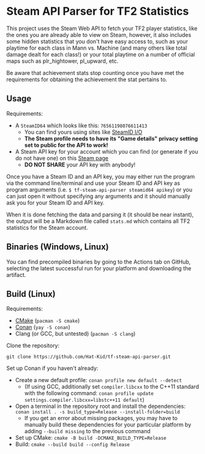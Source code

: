 # Steam API Parser for TF2 Statistics

This project uses the Steam Web API to fetch your TF2 player statistics, like the ones you are already able to view on Steam, however, it also includes some hidden statistics that you don't have easy access to, such as your playtime for each class in Mann vs. Machine (and many others like total damage dealt for each class!) or your total playtime on a number of official maps such as plr_hightower, pl_upward, etc.

Be aware that achievement stats stop counting once you have met the requirements for obtaining the achievement the stat pertains to.

## Usage

Requirements:

- A `SteamID64` which looks like this: `76561198076611413`
  - You can find yours using sites like [SteamID I/O](https://steamid.io/)
  - **The Steam profile needs to have its "Game details" privacy setting set to public for the API to work!**
- A Steam API key for your account which you can find (or generate if you do not have one) on this [Steam page](https://steamcommunity.com/dev/apikey)
  - **DO NOT SHARE** your API key with anybody!

Once you have a Steam ID and an API key, you may either run the program via the command line/terminal and use your Steam ID and API key as program arguments (i.e. `$ tf-steam-api-parser steamid64 apikey`) or you can just open it without specifying any arguments and it should manually ask you for your Steam ID and API key.

When it is done fetching the data and parsing it (it should be near instant), the output will be a Markdown file called `stats.md` which contains all TF2 statistics for the Steam account.

## Binaries (Windows, Linux)

You can find precompiled binaries by going to the Actions tab on GitHub, selecting the latest successful run for your platform and downloading the artifact.

## Build (Linux)

Requirements:

- [CMake](https://cmake.org/) (`pacman -S cmake`)
- [Conan](https://conan.io/) (`yay -S conan`)
- Clang (or GCC, but untested) (`pacman -S clang`)

Clone the repository:

`git clone https://github.com/Hat-Kid/tf-steam-api-parser.git`

Set up Conan if you haven't already:

- Create a new default profile: `conan profile new default --detect`
  - (If using GCC, additionally set `compiler.libcxx` to the C++11 standard with the following command: `conan profile update settings.compiler.libcxx=libstc++11 default`)
- Open a terminal in the repository root and install the dependencies: `conan install . -s build_type=Release --install-folder=build`
  - If you get an error about missing packages, you may have to manually build these dependencies for your particular platform by adding `--build missing` to the previous command
- Set up CMake: `cmake -B build -DCMAKE_BUILD_TYPE=Release`
- Build: `cmake --build build --config Release`
